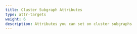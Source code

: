 ```yaml
---
title: Cluster Subgraph Attributes
type: attr-targets
weight: 6
description: Attributes you can set on cluster subgraphs
---
```



